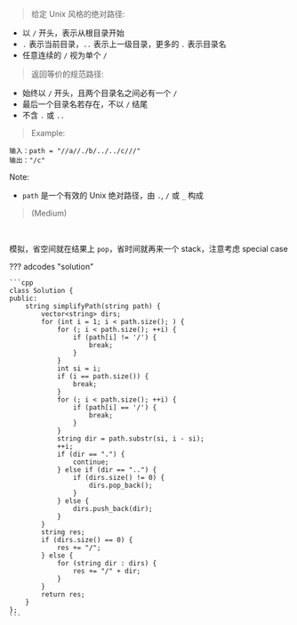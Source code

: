 <!-- prettier-ignore-start -->

> 给定 Unix 风格的绝对路径:
>
-   以 `/` 开头，表示从根目录开始
-   `.` 表示当前目录，`..` 表示上一级目录，更多的 `.` 表示目录名
-   任意连续的 `/` 视为单个 `/`
>
> 返回等价的规范路径:
>
-   始终以 `/` 开头，且两个目录名之间必有一个 `/`
-   最后一个目录名若存在，不以 `/` 结尾
-   不含 `.` 或 `..`
>
> Example: 
>
```
输入：path = "//a//./b/../../c///"
输出："/c"
```
Note:
>
-  `path` 是一个有效的 Unix 绝对路径，由 `.`, `/` 或 `_` 构成
>
>  (Medium)

<!-- prettier-ignore-end -->

<br>

模拟，省空间就在结果上 `pop`，省时间就再来一个 stack，注意考虑 special case

??? adcodes "solution"

    ```cpp
    class Solution {
    public:
        string simplifyPath(string path) {
            vector<string> dirs;
            for (int i = 1; i < path.size(); ) {
                for (; i < path.size(); ++i) {
                    if (path[i] != '/') {
                        break;
                    }
                }
                int si = i;
                if (i == path.size()) {
                    break;
                }
                for (; i < path.size(); ++i) {
                    if (path[i] == '/') {
                        break;
                    }
                }
                string dir = path.substr(si, i - si);
                ++i;
                if (dir == ".") {
                    continue;
                } else if (dir == "..") {
                    if (dirs.size() != 0) {
                        dirs.pop_back();
                    }
                } else {
                    dirs.push_back(dir);
                }
            }
            string res;
            if (dirs.size() == 0) {
                res += "/";
            } else {
                for (string dir : dirs) {
                    res += "/" + dir;
                }
            }
            return res;
        }
    };
    ```
